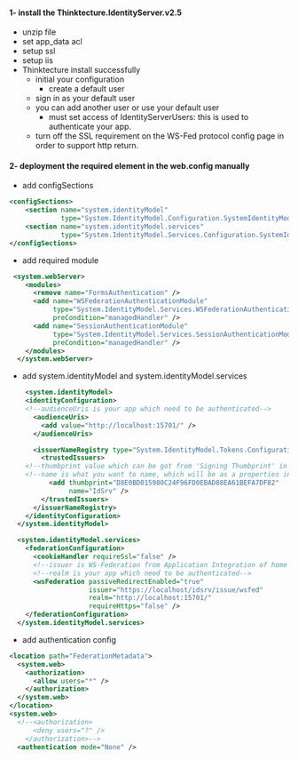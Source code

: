 #### 1- install the Thinktecture.IdentityServer.v2.5
* unzip file
* set app_data acl
* setup ssl
* setup iis
* Thinktecture install successfully
  * initial your configuration
    * create a default user
  * sign in as your default user
  * you can add another user or use your default user
    * must set access of IdentityServerUsers: this is used to authenticate your app.
  * turn off the SSL requirement on the WS-Fed protocol config page in order to support http return.
#### 2- deployment the required element in the web.config manually
* add configSections
```xml
<configSections>
    <section name="system.identityModel"
             type="System.IdentityModel.Configuration.SystemIdentityModelSection, System.IdentityModel, Version=4.0.0.0, Culture=neutral, PublicKeyToken=B77A5C561934E089" />
    <section name="system.identityModel.services"
             type="System.IdentityModel.Services.Configuration.SystemIdentityModelServicesSection, System.IdentityModel.Services, Version=4.0.0.0, Culture=neutral, PublicKeyToken=B77A5C561934E089" />
</configSections>
```
* add required module
```xml
 <system.webServer>    
    <modules>
      <remove name="FormsAuthentication" />
      <add name="WSFederationAuthenticationModule"
           type="System.IdentityModel.Services.WSFederationAuthenticationModule, System.IdentityModel.Services, Version=4.0.0.0, Culture=neutral, PublicKeyToken=b77a5c561934e089"
           preCondition="managedHandler" />
      <add name="SessionAuthenticationModule"
           type="System.IdentityModel.Services.SessionAuthenticationModule, System.IdentityModel.Services, Version=4.0.0.0, Culture=neutral, PublicKeyToken=b77a5c561934e089"
           preCondition="managedHandler" />      
    </modules>
  </system.webServer>
```
* add system.identityModel and system.identityModel.services
```xml
	<system.identityModel>
    <identityConfiguration>
    <!--audienceUris is your app which need to be authenticated-->
      <audienceUris>
        <add value="http://localhost:15701/" />
      </audienceUris>

      <issuerNameRegistry type="System.IdentityModel.Tokens.ConfigurationBasedIssuerNameRegistry, System.IdentityModel, Version=4.0.0.0, Culture=neutral, PublicKeyToken=b77a5c561934e089">
        <trustedIssuers>
	<!--thumbprint value which can be got from 'Signing Thumbprint' in the key configuration-->
	<!--name is what you want to name, which will be as a properties in you identity info-->
          <add thumbprint="D8E0BD015980C24F96FD0EBAD88EA61BEFA7DF82"
               name="IdSrv" />
        </trustedIssuers>
      </issuerNameRegistry>
    </identityConfiguration>
  </system.identityModel>

  <system.identityModel.services>
    <federationConfiguration>
      <cookieHandler requireSsl="false" />
      <!--issuer is WS-Federation from Application Integration of home page-->
      <!--realm is your app which need to be authenticated-->
      <wsFederation passiveRedirectEnabled="true"		
                    issuer="https://localhost/idsrv/issue/wsfed"
                    realm="http://localhost:15701/"
                    requireHttps="false" />
    </federationConfiguration>
  </system.identityModel.services>
```
* add authentication config
```xml
<location path="FederationMetadata">
  <system.web>
    <authorization>
      <allow users="*" />
    </authorization>
  </system.web>
</location>
<system.web>
  <!--<authorization>
      <deny users="?" />
    </authorization>-->
  <authentication mode="None" />
```

